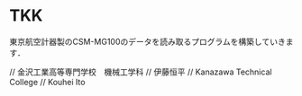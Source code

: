 # TKK

東京航空計器製のCSM-MG100のデータを読み取るプログラムを構築していきます．


// 金沢工業高等専門学校　機械工学科
// 伊藤恒平
// Kanazawa Technical College
// Kouhei Ito
